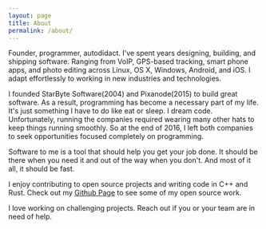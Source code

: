 ```yaml
---
layout: page
title: About
permalink: /about/
---
```


Founder, programmer, autodidact. I've spent years designing, building, and shipping software. Ranging from VoIP, GPS-based tracking, smart phone apps, and photo editing across Linux, OS X, Windows, Android, and iOS. I adapt effortlessly to working in new industries and technologies.

I founded StarByte Software(2004) and Pixanode(2015) to build great software. As a result, programming has become a necessary part of my life. It's just something I have to do like eat or sleep. I dream code. Unfortunately, running the companies required wearing many other hats to keep things running smoothly. So at the end of 2016, I left both companies to seek opportunities focused completely on programming.

Software to me is a tool that should help you get your job done. It should be there when you need it and out of the way when you don't. And most of it all, it should be fast.

I enjoy contributing to open source projects and writing code in C++ and Rust. Check out my [Github Page](https://github.com/jbendig) to see some of my open source work.

I love working on challenging projects. Reach out if you or your team are in need of help.
